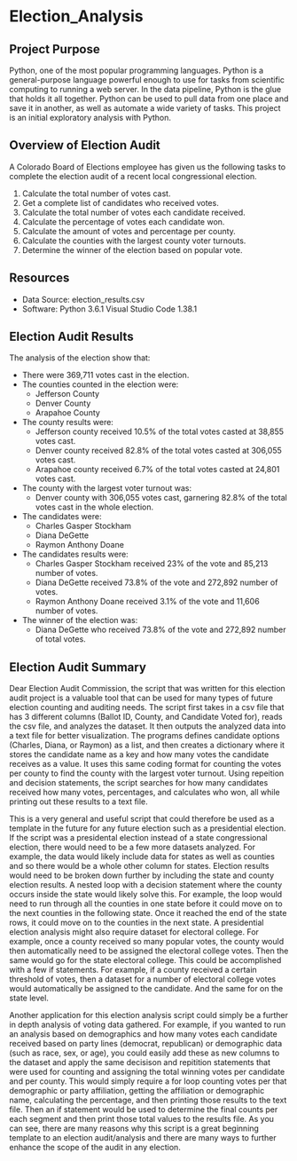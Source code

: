 # Election_Analysis

## Project Purpose
Python, one of the most popular programming languages. Python is a general-purpose language powerful enough to use for tasks from scientific computing to running a web server. In the data pipeline, Python is the glue that holds it all together. Python can be used to pull data from one place and save it in another, as well as automate a wide variety of tasks. This project is an initial exploratory analysis with Python. 

## Overview of Election Audit
A Colorado Board of Elections employee has given us the following tasks to complete the election audit of a recent local congressional election. 

1. Calculate the total number of votes cast. 
2. Get a complete list of candidates who received votes. 
3. Calculate the total number of votes each candidate received. 
4. Calculate the percentage of votes each candidate won. 
5. Calculate the amount of votes and percentage per county. 
6. Calculate the counties with the largest county voter turnouts. 
7. Determine the winner of the election based on popular vote. 

## Resources 
- Data Source: election_results.csv
- Software: Python 3.6.1 Visual Studio Code 1.38.1

## Election Audit Results
The analysis of the election show that: 
- There were 369,711 votes cast in the election. 
- The counties counted in the election were: 
    - Jefferson County
    - Denver County
    - Arapahoe County
- The county results were: 
    - Jefferson county received 10.5% of the total votes casted at 38,855 votes cast. 
    - Denver county received 82.8% of the total votes casted at 306,055 votes cast.
    - Arapahoe county received 6.7% of the total votes casted at 24,801 votes cast. 
- The county with the largest voter turnout was: 
    - Denver county with 306,055 votes cast, garnering 82.8% of the total votes cast in the whole election. 
- The candidates were: 
    - Charles Gasper Stockham 
    - Diana DeGette 
    - Raymon Anthony Doane 
- The candidates results were: 
    - Charles Gasper Stockham received 23% of the vote and 85,213 number of votes. 
    - Diana DeGette received 73.8% of the vote and 272,892 number of votes. 
    - Raymon Anthony Doane received 3.1% of the vote and 11,606 number of votes. 
- The winner of the election was: 
    - Diana DeGette who received 73.8% of the vote and 272,892 number of total votes. 

## Election Audit Summary
Dear Election Audit Commission, the script that was written for this election audit project is a valuable tool that can be used for many types of future election counting and auditing needs. The script first takes in a csv file that has 3 different columns (Ballot ID, County, and Candidate Voted for), reads the csv file, and analyzes the dataset. It then outputs the analyzed data into a text file for better visualization. The programs defines candidate options (Charles, Diana, or Raymon) as a list, and then creates a dictionary where it stores the candidate name as a key and how many votes the candidate receives as a value. It uses this same coding format for counting the votes per county to find the county with the largest voter turnout. Using repeition and decision statements, the script searches for how many candidates received how many votes, percentages, and calculates who won, all while printing out these results to a text file. 

This is a very general and useful script that could therefore be used as a template in the future for any future election such as a presidential election. If the script was a presidental election instead of a state congressional election, there would need to be a few more datasets analyzed. For example, the data would likely include data for states as well as counties and so there would be a whole other column for states. Election results would need to be broken down further by including the state and county election results. A nested loop with a decision statement where the county occurs inside the state would likely solve this. For example, the loop would need to run through all the counties in one state before it could move on to the next counties in the following state. Once it reached the end of the state rows, it could move on to the counties in the next state. A presidential election analysis might also require dataset for electoral college. For example, once a county received so many popular votes, the county would then automatically need to be assigned the electoral college votes. Then the same would go for the state electoral college. This could be accomplished with a few if statements. For example, if a county received a certain threshold of votes, then a dataset for a number of electoral college votes would automatically be assigned to the candidate. And the same for on the state level. 

Another application for this election analysis script could simply be a further in depth analysis of voting data gathered. For example, if you wanted to run an analysis based on demographics and how many votes each candidate received based on party lines (democrat, republican) or demographic data (such as race, sex, or age), you could easily add these as new columns to the dataset and apply the same decisison and repitition statements that were used for counting and assigning the total winning votes per candidate and per county. This would simply require a for loop counting votes per that demographic or party affiliation, getting the affiliation or demographic name, calculating the percentage, and then printing those results to the text file. Then an if statement would be used to determine the final counts per each segment and then print those total values to the results file. As you can see, there are many reasons why this script is a great beginning template to an election audit/analysis and there are many ways to further enhance the scope of the audit in any election. 
